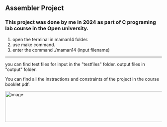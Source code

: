 ## Assembler Project
### This project was done by me in 2024 as part of C programing lab course in the Open university.





1. open the terminal in maman14 folder.
2. use make command.
3. enter the command ./maman14 (input filename)
-----------------------------------------
you can find test files for input in the "testfiles" folder. output files in "output" folder.

You can find all the instractions and constraints of the project in the course booklet pdf.

<img width="578" height="99" alt="image" src="https://github.com/user-attachments/assets/9c710792-c33f-447d-948e-e4b3baafb945" />



